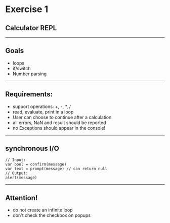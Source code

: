 # Exercise 1
## Calculator REPL

---

## Goals

* loops
* if/switch
* Number parsing

---

## Requirements:

* support operations: \+, \-, \*, /
* read, evaluate, print in a loop
* User can choose to continue after a calculation
* all errors, NaN and result should be reported
* no Exceptions should appear in the console!

---

## synchronous I/O

```
// Input:
var bool = confirm(message)
var text = prompt(message) // can return null
// Output:
alert(message)
```
---
## Attention!

* do not create an infinite loop
* don't check the checkbox on popups

